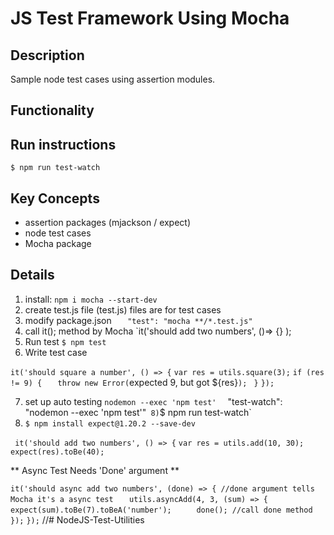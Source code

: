 # JS Test Framework Using Mocha #

## Description ##

Sample node test cases using assertion modules.

## Functionality ##

## Run instructions ##
` $ npm run test-watch `


## Key Concepts ## 

* assertion packages (mjackson / expect)
* node test cases
* Mocha package

## Details ##

1) install: `npm i mocha --start-dev`
2) create test.js file (test.js) files are for test cases
3) modify package.json `    "test": "mocha **/*.test.js"    `
4) call it(); method by Mocha `it('should add two numbers', ()=> {} );
5) Run test ` $ npm test `
6) Write test case

`it('should square a number', () => {`
    `var res = utils.square(3);`
    `if (res != 9) {`
     `   throw new Error(`expected 9, but got ${res}`); `
    `}`
`});`

7) set up auto testing `nodemon --exec 'npm test' 
`        "test-watch": "nodemon --exec 'npm test'"`
8)`$ npm run test-watch`
9) `$ npm install expect@1.20.2 --save-dev`

` it('should add two numbers', () => {`
    `var res = utils.add(10, 30);`
    `expect(res).toBe(40); `


** Async Test Needs 'Done' argument **

`it('should async add two numbers', (done) => { //done argument tells Mocha it's a async test`
 `   utils.asyncAdd(4, 3, (sum) => {`
  `      expect(sum).toBe(7).toBeA('number');`
   `     done(); //call done method`
   ` });`
`});`
//# NodeJS-Test-Utilities
